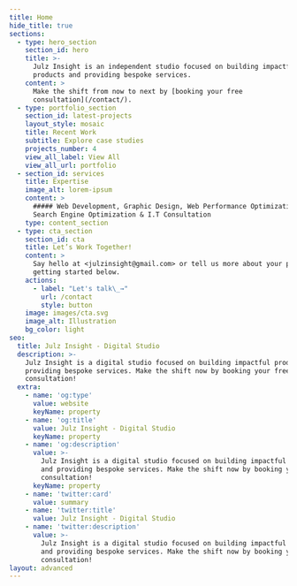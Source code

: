 ```yaml
---
title: Home
hide_title: true
sections:
  - type: hero_section
    section_id: hero
    title: >-
      Julz Insight is an independent studio focused on building impactful
      products and providing bespoke services.
    content: >
      Make the shift from now to next by [booking your free
      consultation](/contact/).
  - type: portfolio_section
    section_id: latest-projects
    layout_style: mosaic
    title: Recent Work
    subtitle: Explore case studies
    projects_number: 4
    view_all_label: View All
    view_all_url: portfolio
  - section_id: services
    title: Expertise
    image_alt: lorem-ipsum
    content: >
      ##### Web Development, Graphic Design, Web Performance Optimization,
      Search Engine Optimization & I.T Consultation
    type: content_section
  - type: cta_section
    section_id: cta
    title: Let’s Work Together!
    content: >
      Say hello at <julzinsight@gmail.com> or tell us more about your project by
      getting started below.
    actions:
      - label: "Let's talk\_→"
        url: /contact
        style: button
    image: images/cta.svg
    image_alt: Illustration
    bg_color: light
seo:
  title: Julz Insight - Digital Studio
  description: >-
    Julz Insight is a digital studio focused on building impactful products and
    providing bespoke services. Make the shift now by booking your free
    consultation!
  extra:
    - name: 'og:type'
      value: website
      keyName: property
    - name: 'og:title'
      value: Julz Insight - Digital Studio
      keyName: property
    - name: 'og:description'
      value: >-
        Julz Insight is a digital studio focused on building impactful products
        and providing bespoke services. Make the shift now by booking your free
        consultation!
      keyName: property
    - name: 'twitter:card'
      value: summary
    - name: 'twitter:title'
      value: Julz Insight - Digital Studio
    - name: 'twitter:description'
      value: >-
        Julz Insight is a digital studio focused on building impactful products
        and providing bespoke services. Make the shift now by booking your free
        consultation!
layout: advanced
---
```

